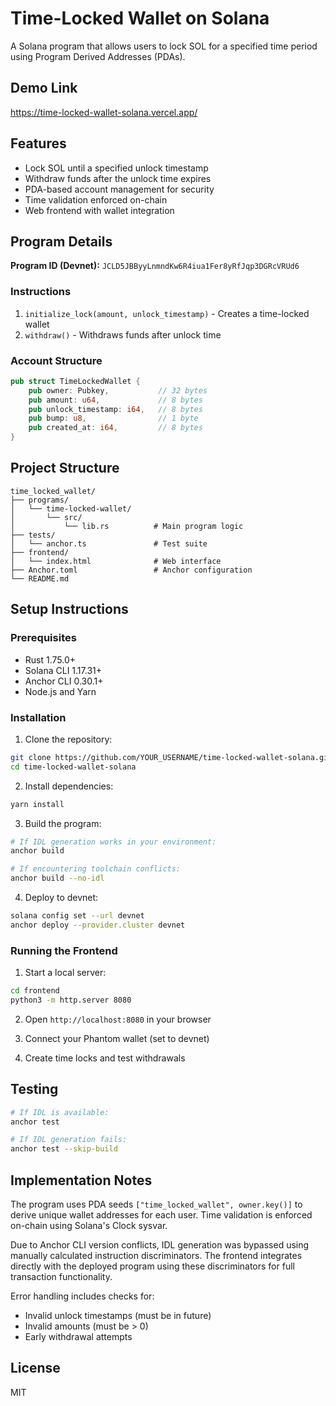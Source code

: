 # Time-Locked Wallet on Solana

A Solana program that allows users to lock SOL for a specified time period using Program Derived Addresses (PDAs).

## Demo Link

https://time-locked-wallet-solana.vercel.app/

## Features

- Lock SOL until a specified unlock timestamp
- Withdraw funds after the unlock time expires
- PDA-based account management for security
- Time validation enforced on-chain
- Web frontend with wallet integration

## Program Details

**Program ID (Devnet):** `JCLD5JBByyLnmndKw6R4iua1Fer8yRfJqp3DGRcVRUd6`

### Instructions

1. `initialize_lock(amount, unlock_timestamp)` - Creates a time-locked wallet
2. `withdraw()` - Withdraws funds after unlock time

### Account Structure

```rust
pub struct TimeLockedWallet {
    pub owner: Pubkey,           // 32 bytes
    pub amount: u64,             // 8 bytes  
    pub unlock_timestamp: i64,   // 8 bytes
    pub bump: u8,                // 1 byte
    pub created_at: i64,         // 8 bytes
}
```

## Project Structure

```
time_locked_wallet/
├── programs/
│   └── time-locked-wallet/
│       └── src/
│           └── lib.rs          # Main program logic
├── tests/
│   └── anchor.ts               # Test suite
├── frontend/
│   └── index.html              # Web interface
├── Anchor.toml                 # Anchor configuration
└── README.md
```

## Setup Instructions

### Prerequisites
- Rust 1.75.0+
- Solana CLI 1.17.31+
- Anchor CLI 0.30.1+
- Node.js and Yarn

### Installation

1. Clone the repository:
```bash
git clone https://github.com/YOUR_USERNAME/time-locked-wallet-solana.git
cd time-locked-wallet-solana
```

2. Install dependencies:
```bash
yarn install
```

3. Build the program:
```bash
# If IDL generation works in your environment:
anchor build

# If encountering toolchain conflicts:
anchor build --no-idl
```

4. Deploy to devnet:
```bash
solana config set --url devnet
anchor deploy --provider.cluster devnet
```

### Running the Frontend

1. Start a local server:
```bash
cd frontend
python3 -m http.server 8080
```

2. Open `http://localhost:8080` in your browser

3. Connect your Phantom wallet (set to devnet)

4. Create time locks and test withdrawals

## Testing

```bash
# If IDL is available:
anchor test

# If IDL generation fails:
anchor test --skip-build
```

## Implementation Notes

The program uses PDA seeds `["time_locked_wallet", owner.key()]` to derive unique wallet addresses for each user. Time validation is enforced on-chain using Solana's Clock sysvar.

Due to Anchor CLI version conflicts, IDL generation was bypassed using manually calculated instruction discriminators. The frontend integrates directly with the deployed program using these discriminators for full transaction functionality.

Error handling includes checks for:
- Invalid unlock timestamps (must be in future)
- Invalid amounts (must be > 0)
- Early withdrawal attempts

## License

MIT
